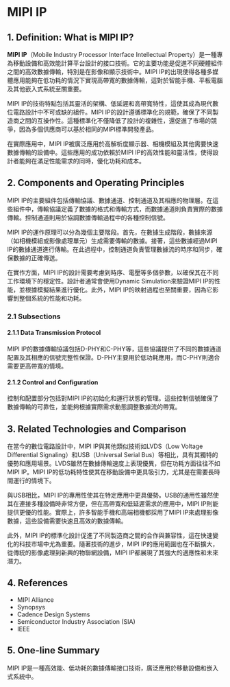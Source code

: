 # MIPI IP

## 1. Definition: What is **MIPI IP**?
**MIPI IP**（Mobile Industry Processor Interface Intellectual Property）是一種專為移動設備和高效能計算平台設計的接口技術。它的主要功能是促進不同硬體組件之間的高效數據傳輸，特別是在影像和顯示技術中。MIPI IP的出現使得各種多媒體應用能夠在低功耗的情況下實現高帶寬的數據傳輸，這對於智能手機、平板電腦及其他嵌入式系統至關重要。

MIPI IP的技術特點包括其靈活的架構、低延遲和高帶寬特性，這使其成為現代數位電路設計中不可或缺的組件。MIPI IP的設計遵循標準化的規範，確保了不同製造商之間的互操作性。這種標準化不僅降低了設計的複雜性，還促進了市場的競爭，因為多個供應商可以基於相同的MIPI標準開發產品。

在實際應用中，MIPI IP被廣泛應用於高解析度顯示器、相機模組及其他需要快速數據傳輸的設備中。這些應用的成功依賴於MIPI IP的高效性能和靈活性，使得設計者能夠在滿足性能需求的同時，優化功耗和成本。

## 2. Components and Operating Principles
MIPI IP的主要組件包括傳輸協議、數據通道、控制通道及其相應的物理層。在這些組件中，傳輸協議定義了數據的格式和傳輸方式，而數據通道則負責實際的數據傳輸。控制通道則用於協調數據傳輸過程中的各種控制信號。

MIPI IP的運作原理可以分為幾個主要階段。首先，在數據生成階段，數據來源（如相機模組或影像處理單元）生成需要傳輸的數據。接著，這些數據經過MIPI IP的數據通道進行傳輸。在此過程中，控制通道負責管理數據流的時序和同步，確保數據的正確傳送。

在實作方面，MIPI IP的設計需要考慮到時序、電壓等多個參數，以確保其在不同工作環境下的穩定性。設計者通常會使用Dynamic Simulation來驗證MIPI IP的性能，並根據模擬結果進行優化。此外，MIPI IP的映射過程也至關重要，因為它影響到整個系統的性能和功耗。

### 2.1 Subsections
#### 2.1.1 Data Transmission Protocol
MIPI IP的數據傳輸協議包括D-PHY和C-PHY等，這些協議提供了不同的數據通道配置及其相應的信號完整性保證。D-PHY主要用於低功耗應用，而C-PHY則適合需要更高帶寬的情境。

#### 2.1.2 Control and Configuration
控制和配置部分包括對MIPI IP的初始化和運行狀態的管理。這些控制信號確保了數據傳輸的可靠性，並能夠根據實際需求動態調整數據流的帶寬。

## 3. Related Technologies and Comparison
在當今的數位電路設計中，MIPI IP與其他類似技術如LVDS（Low Voltage Differential Signaling）和USB（Universal Serial Bus）等相比，具有其獨特的優勢和應用場景。LVDS雖然在數據傳輸速度上表現優異，但在功耗方面往往不如MIPI IP。MIPI IP的低功耗特性使其在移動設備中更具吸引力，尤其是在需要長時間運行的情境下。

與USB相比，MIPI IP的專用性使其在特定應用中更具優勢。USB的通用性雖然使其在連接多種設備時非常方便，但在高帶寬和低延遲需求的應用中，MIPI IP則能提供更優的性能。實際上，許多智能手機和高端相機都採用了MIPI IP來處理影像數據，這些設備需要快速且高效的數據傳輸。

此外，MIPI IP的標準化設計促進了不同製造商之間的合作與兼容性，這在快速變化的科技市場中尤為重要。隨著技術的進步，MIPI IP的應用範圍也在不斷擴大，從傳統的影像處理到新興的物聯網設備，MIPI IP都展現了其強大的適應性和未來潛力。

## 4. References
- MIPI Alliance
- Synopsys
- Cadence Design Systems
- Semiconductor Industry Association (SIA)
- IEEE

## 5. One-line Summary
MIPI IP是一種高效能、低功耗的數據傳輸接口技術，廣泛應用於移動設備和嵌入式系統中。